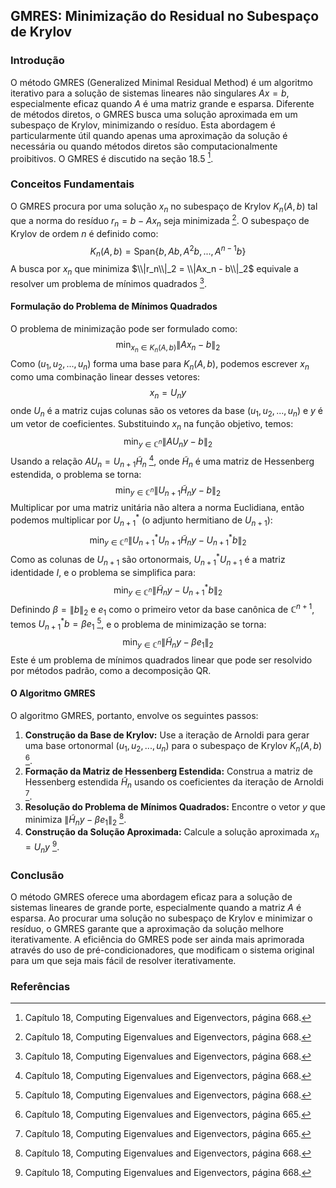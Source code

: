 ## GMRES: Minimização do Residual no Subespaço de Krylov

### Introdução
O método GMRES (Generalized Minimal Residual Method) é um algoritmo iterativo para a solução de sistemas lineares não singulares $Ax = b$, especialmente eficaz quando $A$ é uma matriz grande e esparsa. Diferente de métodos diretos, o GMRES busca uma solução aproximada em um subespaço de Krylov, minimizando o resíduo. Esta abordagem é particularmente útil quando apenas uma aproximação da solução é necessária ou quando métodos diretos são computacionalmente proibitivos. O GMRES é discutido na seção 18.5 [^668].

### Conceitos Fundamentais
O GMRES procura por uma solução $x_n$ no subespaço de Krylov $K_n(A, b)$ tal que a norma do resíduo $r_n = b - Ax_n$ seja minimizada [^668]. O subespaço de Krylov de ordem $n$ é definido como:
$$K_n(A, b) = \text{Span}\{b, Ab, A^2b, ..., A^{n-1}b\}$$
A busca por $x_n$ que minimiza $\\|r_n\\|_2 = \\|Ax_n - b\\|_2$ equivale a resolver um problema de mínimos quadrados [^668].

#### Formulação do Problema de Mínimos Quadrados
O problema de minimização pode ser formulado como:
$$\min_{x_n \in K_n(A, b)} \|Ax_n - b\|_2$$
Como $(u_1, u_2, ..., u_n)$ forma uma base para $K_n(A, b)$, podemos escrever $x_n$ como uma combinação linear desses vetores:
$$x_n = U_ny$$
onde $U_n$ é a matriz cujas colunas são os vetores da base $(u_1, u_2, ..., u_n)$ e $y$ é um vetor de coeficientes. Substituindo $x_n$ na função objetivo, temos:
$$\min_{y \in \mathbb{C}^n} \|AU_ny - b\|_2$$
Usando a relação $AU_n = U_{n+1}\tilde{H}_n$ [^668], onde $\tilde{H}_n$ é uma matriz de Hessenberg estendida, o problema se torna:
$$\min_{y \in \mathbb{C}^n} \|U_{n+1}\tilde{H}_ny - b\|_2$$
Multiplicar por uma matriz unitária não altera a norma Euclidiana, então podemos multiplicar por $U_{n+1}^*$ (o adjunto hermitiano de $U_{n+1}$):
$$\min_{y \in \mathbb{C}^n} \|U_{n+1}^*U_{n+1}\tilde{H}_ny - U_{n+1}^*b\|_2$$
Como as colunas de $U_{n+1}$ são ortonormais, $U_{n+1}^*U_{n+1}$ é a matriz identidade $I$, e o problema se simplifica para:
$$\min_{y \in \mathbb{C}^n} \|\tilde{H}_ny - U_{n+1}^*b\|_2$$
Definindo $\beta = \|b\|_2$ e $e_1$ como o primeiro vetor da base canônica de $\mathbb{C}^{n+1}$, temos $U_{n+1}^*b = \beta e_1$ [^668], e o problema de minimização se torna:
$$\min_{y \in \mathbb{C}^n} \|\tilde{H}_ny - \beta e_1\|_2$$
Este é um problema de mínimos quadrados linear que pode ser resolvido por métodos padrão, como a decomposição QR.

#### O Algoritmo GMRES
O algoritmo GMRES, portanto, envolve os seguintes passos:
1. **Construção da Base de Krylov:** Use a iteração de Arnoldi para gerar uma base ortonormal $(u_1, u_2, ..., u_n)$ para o subespaço de Krylov $K_n(A, b)$ [^665].
2. **Formação da Matriz de Hessenberg Estendida:** Construa a matriz de Hessenberg estendida $\tilde{H}_n$ usando os coeficientes da iteração de Arnoldi [^665].
3. **Resolução do Problema de Mínimos Quadrados:** Encontre o vetor $y$ que minimiza $\|\tilde{H}_ny - \beta e_1\|_2$ [^668].
4. **Construção da Solução Aproximada:** Calcule a solução aproximada $x_n = U_ny$ [^668].

### Conclusão
O método GMRES oferece uma abordagem eficaz para a solução de sistemas lineares de grande porte, especialmente quando a matriz $A$ é esparsa. Ao procurar uma solução no subespaço de Krylov e minimizar o resíduo, o GMRES garante que a aproximação da solução melhore iterativamente. A eficiência do GMRES pode ser ainda mais aprimorada através do uso de pré-condicionadores, que modificam o sistema original para um que seja mais fácil de resolver iterativamente.

### Referências
[^668]: Capítulo 18, Computing Eigenvalues and Eigenvectors, página 668.
[^665]: Capítulo 18, Computing Eigenvalues and Eigenvectors, página 665.

<!-- END -->